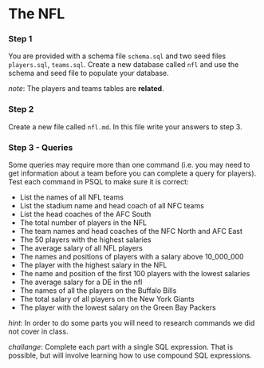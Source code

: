 # The NFL

### Step 1

You are provided with a schema file `schema.sql` and two seed files
`players.sql`, `teams.sql`. Create a new database called `nfl` and use
the schema and seed file to populate your database.

_note_: The players and teams tables are **related**.


### Step 2
Create a new file called `nfl.md`. In this file write your answers to step 3.

### Step 3 - Queries

Some queries may require more than one command (i.e. you may need to get information about a team before you can complete a query for players). Test each command in PSQL to make sure it is correct:

- List the names of all NFL teams
- List the stadium name and head coach of all NFC teams
- List the head coaches of the AFC South
- The total number of players in the NFL
- The team names and head coaches of the NFC North and AFC East
- The 50 players with the highest salaries
- The average salary of all NFL players
- The names and positions of players with a salary above 10_000_000
- The player with the highest salary in the NFL
- The name and position of the first 100 players with the lowest salaries
- The average salary for a DE in the nfl
- The names of all the players on the Buffalo Bills
- The total salary of all players on the New York Giants
- The player with the lowest salary on the Green Bay Packers

_hint_: In order to do some parts you will need to research commands we did
not cover in class.

_challange_: Complete each part with a single SQL expression. That is
possible, but will involve learning how to use compound SQL
expressions. 
